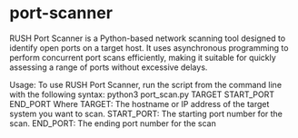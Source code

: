 # port-scanner
RUSH Port Scanner is a Python-based network scanning tool designed to identify open ports on a target host. It uses asynchronous programming to perform concurrent port scans efficiently, making it suitable for quickly assessing a range of ports without excessive delays.

Usage:
To use RUSH Port Scanner, run the script from the command line with the following syntax:
python3 port_scan.py TARGET START_PORT END_PORT
Where
  TARGET: The hostname or IP address of the target system you want to scan.
  START_PORT: The starting port number for the scan.
  END_PORT: The ending port number for the scan
